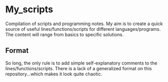 # My_scripts
Compilation of scripts and programming notes. My aim is to create a quick source of useful lines/functions/scripts for different
languages/programs. The content will range from basics to specific solutions.

## Format
So long, the only rule is to add simple self-explanatory comments to the lines/functions/scripts. There is a lack of a generalized format on this repository...which makes it look quite chaotic.
